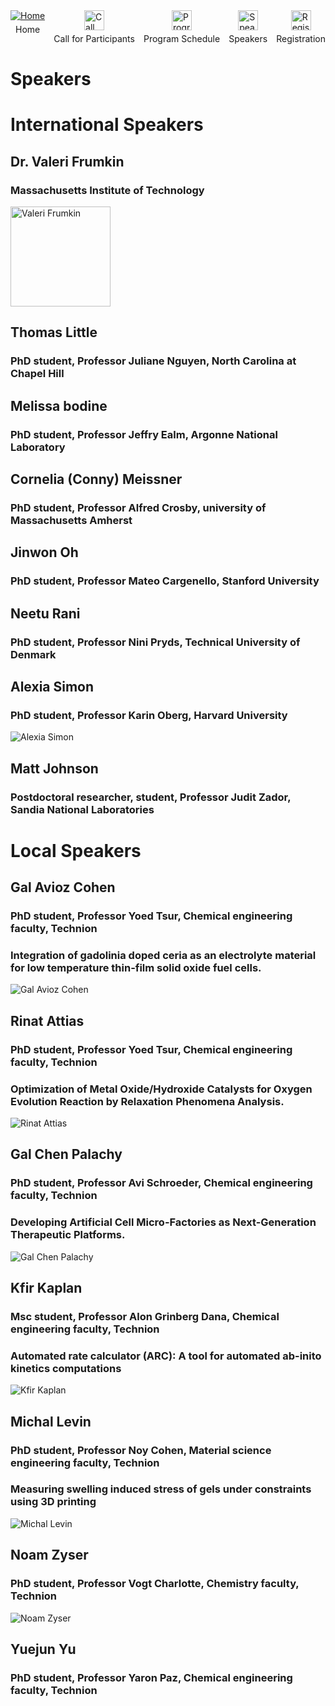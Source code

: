 <div style="display: flex; justify-content: space-between;">
  <div>
    <div style="display: flex; flex-direction: column; align-items: center;">
      <a href="https://TCESC.github.io/tcesc/" title="Home"><img src="./photos/logo/home.png" alt="Home"></a>
      <div style="text-align: center; margin-top: 5px;">Home</div>
    </div>
  </div>
  <div>
    <div style="display: flex; flex-direction: column; align-items: center;">
      <a href="https://TCESC.github.io/tcesc/call-for-Participants.html" title="Call for Participants"><img src="./photos/logo/paper.png" alt="Call for Participants" width="32" height="32"></a>
      <div style="text-align: center; margin-top: 5px;">Call for Participants</div>
    </div>
  </div>
  <div>
    <div style="display: flex; flex-direction: column; align-items: center;">
      <a href="https://TCESC.github.io/tcesc/program-schedule.html" title="Program Schedule"><img src="./photos/logo/schedule.png" alt="Program Schedule" width="32" height="32"></a>
      <div style="text-align: center; margin-top: 5px;">Program Schedule</div>
    </div>
  </div>
  <div>
    <div style="display: flex; flex-direction: column; align-items: center;">
      <a href="https://TCESC.github.io/tcesc/speakers.html" title="Speakers"><img src="./photos/logo/speakers.png" alt="Speakers" width="32" height="32"></a>
      <div style="text-align: center; margin-top: 5px;">Speakers</div>
    </div>
  </div>
  <div>
    <div style="display: flex; flex-direction: column; align-items: center;">
      <a href="https://ticks.co.il/e/1AkTbSul6m1" title="Registration"><img src="./photos/logo/registration.png" alt="Registration" width="32" height="32"></a>
      <div style="text-align: center; margin-top: 5px;">Registration</div>
    </div>
  </div>
</div>



# Speakers
# International Speakers 
## Dr. Valeri Frumkin 
### Massachusetts Institute of Technology
<img src="./photos/SpeakersPhotos/Valeri Frumkin.jpg" alt="Valeri Frumkin"  width="160" height="160">

## Thomas Little 
### PhD student, Professor Juliane Nguyen, North Carolina at Chapel Hill

## Melissa bodine 
### PhD student, Professor Jeffry Ealm, Argonne National Laboratory

## Cornelia (Conny) Meissner
### PhD student, Professor Alfred Crosby, university of Massachusetts Amherst

## Jinwon Oh
### PhD student, Professor Mateo Cargenello, Stanford University


## Neetu Rani
### PhD student, Professor Nini Pryds, Technical University of Denmark

## Alexia Simon 
### PhD student, Professor Karin Oberg, Harvard University
<img src="./photos/SpeakersPhotos/Alexia Simon.jpg" alt="Alexia Simon">

## Matt Johnson
### Postdoctoral researcher, student, Professor Judit Zador, Sandia National Laboratories





# Local Speakers 
## Gal Avioz Cohen
### PhD student, Professor Yoed Tsur, Chemical engineering faculty, Technion
### Integration of gadolinia doped ceria as an electrolyte material for low temperature thin-film solid oxide fuel cells.
<img src="./photos/SpeakersPhotos/Gal Avioz Choen.jpg" alt="Gal Avioz Cohen">

## Rinat Attias
### PhD student, Professor Yoed Tsur, Chemical engineering faculty, Technion
### Optimization of Metal Oxide/Hydroxide Catalysts for Oxygen Evolution Reaction by Relaxation Phenomena Analysis.
<img src="./photos/SpeakersPhotos/Rinat Attias.jpg" alt="Rinat Attias">

## Gal Chen Palachy
### PhD student, Professor Avi Schroeder, Chemical engineering faculty, Technion
### Developing Artificial Cell Micro-Factories as Next-Generation Therapeutic Platforms.
<img src="./photos/SpeakersPhotos/Gal Chen.jpg" alt="Gal Chen Palachy">

## Kfir Kaplan
### Msc student, Professor Alon Grinberg Dana, Chemical engineering faculty, Technion
### Automated rate calculator (ARC): A tool for automated ab-inito kinetics computations
<img src="./photos/SpeakersPhotos/Kfir Kaplan.jpg" alt="Kfir Kaplan">

## Michal Levin
### PhD student, Professor Noy Cohen, Material science engineering faculty, Technion
### Measuring swelling induced stress of gels under constraints using 3D printing
<img src="./photos/SpeakersPhotos/Michal Levin.jpg" alt="Michal Levin">

## Noam Zyser
### PhD student, Professor Vogt Charlotte, Chemistry faculty, Technion
<img src="./photos/SpeakersPhotos/Noam Zyser.jpg" alt="Noam Zyser">

## Yuejun Yu 
### PhD student, Professor Yaron Paz, Chemical engineering faculty, Technion
